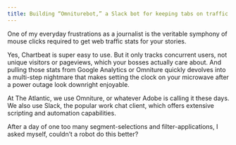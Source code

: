 ```yaml
---
title: Building “Omniturebot,” a Slack bot for keeping tabs on traffic
---
```

One of my everyday frustrations as a journalist is the veritable symphony of mouse clicks required to get web traffic stats for your stories.

Yes, Chartbeat is super easy to use. But it only tracks concurrent users, not unique visitors or pageviews, which your bosses actually care about. And pulling those stats from Google Analytics or Omniture quickly devolves into a multi-step nightmare that makes setting the clock on your microwave after a power outage look downright enjoyable.

At The Atlantic, we use Omniture, or whatever Adobe is calling it these days. We also use Slack, the popular work chat client, which offers extensive scripting and automation capabilities.

After a day of one too many segment-selections and filter-applications, I asked myself, couldn’t a robot do this better?